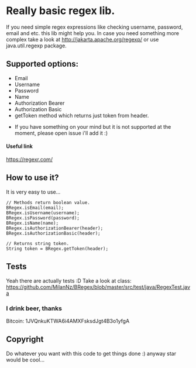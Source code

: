 # Really basic regex lib.
If you need simple regex expressions like checking username, password, email and etc. this lib might help you. In case you need something more complex take a look at http://jakarta.apache.org/regexp/ or use java.util.regexp package.

## Supported options:
- Email
- Username
- Password
- Name
- Authorization Bearer
- Authorization Basic
- getToken method which returns just token from header.

* If you have something on your mind but it is not supported at the moment, please open issue i'll add it :)

#### Useful link
https://regexr.com/

## How to use it?
It is very easy to use...

```
// Methods return boolean value.
BRegex.isEmail(email);
BRegex.isUsername(username);
BRegex.isPassword(password);
BRegex.isName(name);
BRegex.isAuthorizationBearer(header);
BRegex.isAuthorizationBasic(header);

// Returns string token.
String token = BRegex.getToken(header);
```

## Tests
Yeah there are actually tests :D Take a look at class:
https://github.com/MilanNz/BRegex/blob/master/src/test/java/RegexTest.java

### I drink beer, thanks
Bitcoin: 1JVQnkuKTWA6i4AMXFsksdJgt4B3o1yfgA

## Copyright
Do whatever you want with this code to get things done :) anyway star would be cool...
